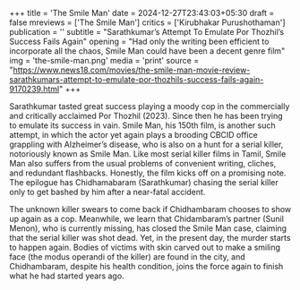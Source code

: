 +++
title = 'The Smile Man'
date = 2024-12-27T23:43:03+05:30
draft = false
mreviews = ['The Smile Man']
critics = ['Kirubhakar Purushothaman']
publication = ''
subtitle = "Sarathkumar’s Attempt To Emulate Por Thozhil’s Success Fails Again"
opening = "Had only the writing been efficient to incorporate all the chaos, Smile Man could have been a decent genre film"
img = 'the-smile-man.png'
media = 'print'
source = "https://www.news18.com/movies/the-smile-man-movie-review-sarathkumars-attempt-to-emulate-por-thozhils-success-fails-again-9170239.html"
+++

Sarathkumar tasted great success playing a moody cop in the commercially and critically acclaimed Por Thozhil (2023). Since then he has been trying to emulate its success in vain. Smile Man, his 150th film, is another such attempt, in which the actor yet again plays a brooding CBCID office grappling with Alzheimer’s disease, who is also on a hunt for a serial killer, notoriously known as Smile Man. Like most serial killer films in Tamil, Smile Man also suffers from the usual problems of convenient writing, cliches, and redundant flashbacks. Honestly, the film kicks off on a promising note. The epilogue has Chidhamabaram (Sarathkumar) chasing the serial killer only to get bashed by him after a near-fatal accident.

The unknown killer swears to come back if Chidhambaram chooses to show up again as a cop. Meanwhile, we learn that Chidambaram’s partner (Sunil Menon), who is currently missing, has closed the Smile Man case, claiming that the serial killer was shot dead. Yet, in the present day, the murder starts to happen again. Bodies of victims with skin carved out to make a smiling face (the modus operandi of the killer) are found in the city, and Chidhambaram, despite his health condition, joins the force again to finish what he had started years ago.
